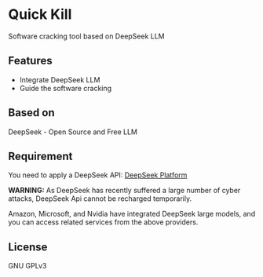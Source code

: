 # Quick Kill
Software cracking tool based on DeepSeek LLM  
## Features
- Integrate DeepSeek LLM
- Guide the software cracking

## Based on  
DeepSeek - Open Source and Free LLM  

## Requirement
You need to apply a DeepSeek API: [DeepSeek Platform](https://platform.deepseek.com/usage)  
  
**WARNING:** As DeepSeek has recently suffered a large number of cyber attacks, DeepSeek Api cannot be recharged temporarily.    
  
Amazon, Microsoft, and Nvidia have integrated DeepSeek large models, and you can access related services from the above providers.  

## License
GNU GPLv3  
